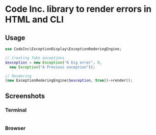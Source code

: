 # Code Inc. library to render errors in HTML and CLI

## Usage

```php
use CodeInc\ExceptionDisplay\ExceptionRederingEngine;

// Creating fake exceptions
$exception = new Exception("A big error", 0, 
  new Exception("A Previous exception"));

// Rendering
(new ExceptionRederingEngine($exception, true))->render();
```

## Screenshots

### Terminal
<img src="https://github.com/codeinchq/lib-errordisplay/blob/master/screenshots/terminal.png?raw=true" alt="">

### Browser
<img src="https://github.com/codeinchq/lib-errordisplay/blob/master/screenshots/browser.png?raw=true" alt="">
